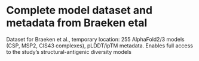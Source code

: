 # Complete model dataset and metadata from Braeken etal
Dataset for Braeken et al., temporary location: 255 AlphaFold2/3 models (CSP, MSP2, CIS43 complexes), pLDDT/ipTM metadata. Enables full access to the study’s structural-antigenic diversity models
